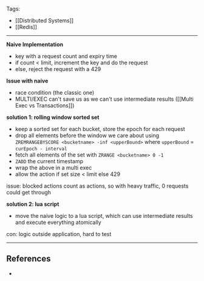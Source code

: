 Tags:
- [[Distributed Systems]]
- [[Redis]]
---
**Naive Implementation**
- key with a request count and expiry time
- if count < limit, increment the key and do the request
- else, reject the request with a 429

**Issue with naive**
- race condition (the classic one)
- MULTI/EXEC can't save us as we can't use intermediate results ([[Multi Exec vs Transactions]]) 

**solution 1: rolling window sorted set**
- keep a sorted set for each bucket, store the epoch for each request
- drop all elements before the window we care about using `ZREMRANGEBYSCORE <bucketname> -inf <upperBound>` where `upperBound` = `curEpoch - interval`
- fetch all elements of the set with `ZRANGE <bucketname> 0 -1`
- `ZADD` the current timestamp
- wrap the above in a multi exec
- allow the action if set size < limit else 429

issue: blocked actions count as actions, so with heavy traffic, 0 requests could get through

**solution 2: lua script**
- move the naive logic to a lua script, which can use intermediate results and execute everything atomically

con: logic outside application, hard to test

---
## References
- 